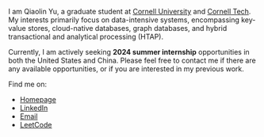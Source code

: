 <!--
**Qiaolin-Yu/Qiaolin-Yu** is a ✨ _special_ ✨ repository because its `README.md` (this file) appears on your GitHub profile.

Here are some ideas to get you started:

- 🔭 I’m currently working on ...
- 🌱 I’m currently learning ...
- 👯 I’m looking to collaborate on ...
- 🤔 I’m looking for help with ...
- 💬 Ask me about ...
- 📫 How to reach me: ...
- 😄 Pronouns: ...
- ⚡ Fun fact: ...
-->

<!-- [![Anurag's GitHub stats](https://github-readme-stats.vercel.app/api?username=Qiaolin-Yu&count_private=true&show_icons=true&hide=stars)](https://github.com/anuraghazra/github-readme-stats)
 -->
I am Qiaolin Yu, a graduate student at [Cornell University](https://www.cornell.edu/) and [Cornell Tech](https://tech.cornell.edu/). My interests primarily focus on data-intensive systems, encompassing key-value stores, cloud-native databases, graph databases, and hybrid transactional and analytical processing (HTAP).

Currently, I am actively seeking **2024 summer internship** opportunities in both the United States and China. Please feel free to contact me if there are any available opportunities, or if you are interested in my previous work.

Find me on: 
- [Homepage](https://qiaolin-yu.github.io/)
- [LinkedIn](https://www.linkedin.com/in/qiaolin-yu/)
- [Email](mailto:qy254@cornell.edu)
- [LeetCode](https://leetcode.com/1iin/)
